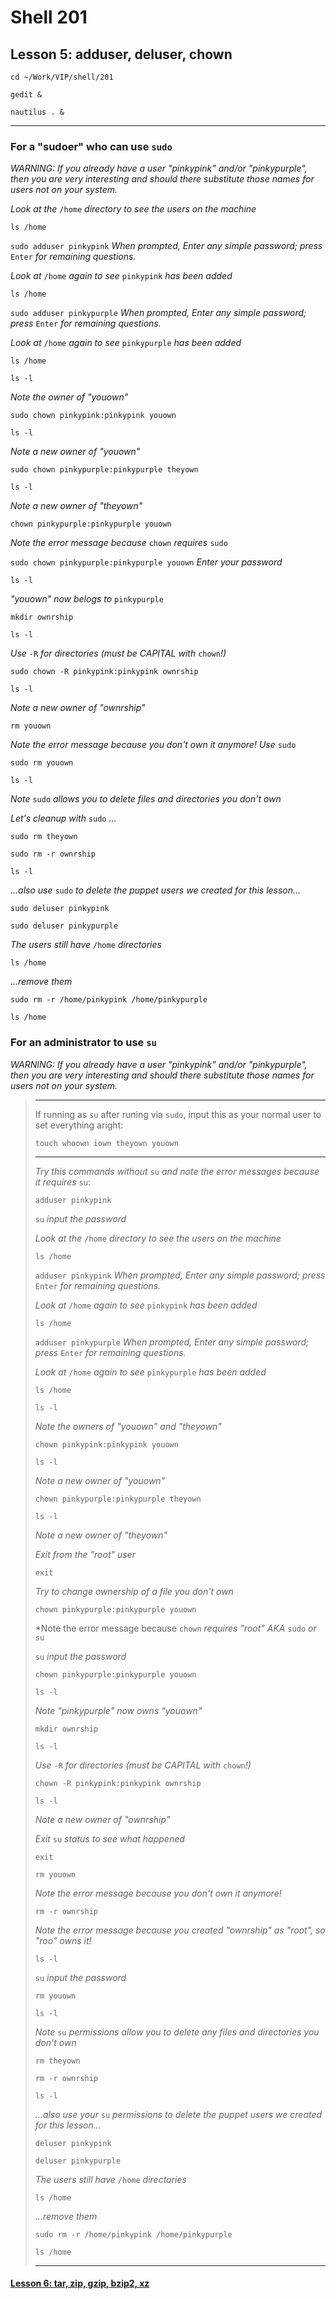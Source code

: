 # Shell 201
## Lesson 5: adduser, deluser, chown

`cd ~/Work/VIP/shell/201`

`gedit &`

`nautilus . &`
___

### For a "sudoer" who can use `sudo`

*WARNING: If you already have a user "pinkypink" and/or "pinkypurple", then you are very interesting and should there substitute those names for users not on your system.*

*Look at the* `/home` *directory to see the users on the machine*

`ls /home`

`sudo adduser pinkypink` *When prompted, Enter any simple password; press* `Enter` *for remaining questions.*

*Look at* `/home` *again to see* `pinkypink` *has been added*

`ls /home`

`sudo adduser pinkypurple` *When prompted, Enter any simple password; press* `Enter` *for remaining questions.*

*Look at* `/home` *again to see* `pinkypurple` *has been added*

`ls /home`

`ls -l`

*Note the owner of "youown"*

`sudo chown pinkypink:pinkypink youown`

`ls -l`

*Note a new owner of "youown"*

`sudo chown pinkypurple:pinkypurple theyown`

`ls -l`

*Note a new owner of "theyown"*

`chown pinkypurple:pinkypurple youown`

*Note the error message because* `chown` *requires* `sudo`

`sudo chown pinkypurple:pinkypurple youown` *Enter your password*

`ls -l`

*"youown" now belogs to* `pinkypurple`

`mkdir ownrship`

`ls -l`

*Use* `-R` *for directories (must be CAPITAL with* `chown`*!)*

`sudo chown -R pinkypink:pinkypink ownrship`

`ls -l`

*Note a new owner of "ownrship"*

`rm youown`

*Note the error message because you don't own it anymore! Use* `sudo`

`sudo rm youown`

`ls -l`

*Note* `sudo` *allows you to delete files and directories you don't own*

*Let's cleanup with* `sudo` *...*

`sudo rm theyown`

`sudo rm -r ownrship`

`ls -l`

*...also use* `sudo` *to delete the puppet users we created for this lesson...*

`sudo deluser pinkypink`

`sudo deluser pinkypurple`

*The users still have* `/home` *directories*

`ls /home`

*...remove them*

`sudo rm -r /home/pinkypink /home/pinkypurple`

`ls /home`

### For an administrator to use `su`

*WARNING: If you already have a user "pinkypink" and/or "pinkypurple", then you are very interesting and should there substitute those names for users not on your system.*

> ___
> 
> If running as `su` after runing via `sudo`, input this as your normal user to set everything aright:
> 
> `touch whoown iown theyown youown`
> ___
> 
> *Try this commands without* `su` *and note the error messages because it requires* `su`:
> 
> `adduser pinkypink`
> 
> `su` *input the password*
>
> *Look at the* `/home` *directory to see the users on the machine*
> 
> `ls /home`
> 
> `adduser pinkypink` *When prompted, Enter any simple password; press* `Enter` *for remaining questions.*
> 
> *Look at* `/home` *again to see* `pinkypink` *has been added*
> 
> `ls /home`
> 
> `adduser pinkypurple` *When prompted, Enter any simple password; press* `Enter` *for remaining questions.*
> 
> *Look at* `/home` *again to see* `pinkypurple` *has been added*
> 
> `ls /home`
> 
> `ls -l`
> 
> *Note the owners of "youown" and "theyown"*
> 
> `chown pinkypink:pinkypink youown`
> 
> `ls -l`
> 
> *Note a new owner of "youown"*
> 
> `chown pinkypurple:pinkypurple theyown`
> 
> `ls -l`
> 
> *Note a new owner of "theyown"*
> 
> *Exit from the "root" user*
> 
> `exit`
> 
> *Try to change ownership of a file you don't own*
> 
> `chown pinkypurple:pinkypurple youown`
> 
> *Note the error message because `chown` *requires "root" AKA* `sudo` *or* `su`
> 
> `su` *input the password*
> 
> `chown pinkypurple:pinkypurple youown`
> 
> `ls -l`
> 
> *Note "pinkypurple" now owns "youown"*
> 
> `mkdir ownrship`
> 
> `ls -l`
> 
> *Use* `-R` *for directories (must be CAPITAL with* `chown`*!)*
> 
> `chown -R pinkypink:pinkypink ownrship`
> 
> `ls -l`
> 
> *Note a new owner of "ownrship"*
> 
> *Exit* `su` *status to see what happened*
> 
> `exit`
> 
> `rm youown`
> 
> *Note the error message because you don't own it anymore!*
> 
> `rm -r ownrship`
> 
> *Note the error message because you created "ownrship" as "root", so "roo" owns it!*
> 
> `ls -l`
> 
> `su` *input the password*
> 
> `rm youown`
> 
> `ls -l`
> 
> *Note* `su` *permissions allow you to delete any files and directories you don't own*
> 
> `rm theyown`
> 
> `rm -r ownrship`
> 
> `ls -l`
> 
> *...also use your* `su` *permissions to delete the puppet users we created for this lesson...*
> 
> `deluser pinkypink`
> 
> `deluser pinkypurple`
> 
> *The users still have* `/home` *directories*
> 
> `ls /home`
> 
> *...remove them*
> 
> `sudo rm -r /home/pinkypink /home/pinkypurple`
> 
> `ls /home`
> 
> ___

#### [Lesson 6: tar, zip, gzip, bzip2, xz](https://github.com/inkVerb/vip/blob/master/201-shell/Lesson-06.md)
